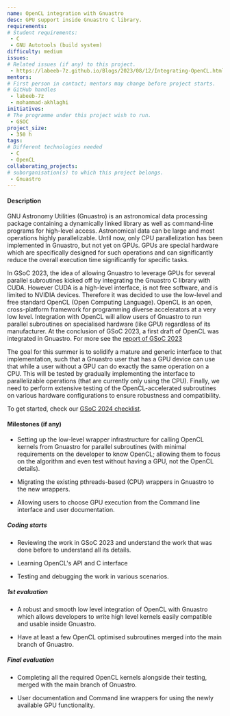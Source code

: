 ```yaml
---
name: OpenCL integration with Gnuastro
desc: GPU support inside Gnuastro C library.
requirements:
# Student requirements:
 - C
 - GNU Autotools (build system)
difficulty: medium
issues:
# Related issues (if any) to this project.
 - https://labeeb-7z.github.io/Blogs/2023/08/12/Integrating-OpenCL.html
mentors:
# First person in contact; mentors may change before project starts.
# GitHub handles
 - labeeb-7z
 - mohammad-akhlaghi
initiatives:
# The programme under this project wish to run.
 - GSOC
project_size:
 - 350 h
tags:
# Different technologies needed
 - C
 - OpenCL
collaborating_projects:
# suborganisation(s) to which this project belongs.
 - Gnuastro
---
```



#### Description

GNU Astronomy Utilities (Gnuastro) is an astronomical data processing package containing a dynamically linked library as well as command-line programs for high-level access. Astronomical data can be large and most operations highly parallelizable. Until now, only CPU parallelization has been implemented in Gnuastro, but not yet on GPUs. GPUs are special hardware which are specifically designed for such operations and can significantly reduce the overall execution time significantly for specific tasks.

In GSoC 2023, the idea of allowing Gnuastro to leverage GPUs for several parallel subroutines kicked off by integrating the Gnuastro C library with CUDA. However CUDA is a high-level interface, is not free software, and is limited to NVIDIA devices. Therefore it was decided to use the low-level and free standard OpenCL (Open Computing Language). OpenCL is an open, cross-platform framework for programming diverse accelerators at a very low level. Integration with OpenCL will allow users of Gnuastro to run parallel subroutines on specialised hardware (like GPU) regardless of its manufacturer.
At the conclusion of GSoC 2023, a first draft of OpenCL was integrated in Gnuastro. For more see the [report of GSoC 2023](https://labeeb-7z.github.io/Blogs/2023/08/22/Final-Report.html)

The goal for this summer is to solidify a mature and generic interface to that implementation, such that a Gnuastro user that has a GPU device can use that while a user without a GPU can do exactly the same operation on a CPU. This will be tested by gradually implementing the interface to parallelizable operations (that are currently only using the CPU). Finally, we need to perform extensive testing of the OpenCL-accelerated subroutines on various hardware configurations to ensure robustness and compatibility. 

To get started, check our [GSoC 2024 checklist](https://savannah.gnu.org/support/index.php?110827#comment0).


#### Milestones (if any)

 * Setting up the low-level wrapper infrastructure for calling OpenCL kernels from Gnuastro for parallel subroutines (with minimal requirements on the developer to know OpenCL; allowing them to focus on the algorithm and even test without having a GPU, not the OpenCL details).

 * Migrating the existing pthreads-based (CPU) wrappers in Gnuastro to the new wrappers.

 * Allowing users to choose GPU execution from the Command line interface and user documentation.

##### Coding starts

* Reviewing the work in GSoC 2023 and understand the work that was done before to understand all its details.

* Learning OpenCL's API and C interface

* Testing and debugging the work in various scenarios.

##### 1st evaluation

* A robust and smooth low level integration of OpenCL with Gnuastro which allows developers to write high level kernels easily compatible and usable inside Gnuastro.

* Have at least a few OpenCL optimised subroutines merged into the main branch of Gnuastro.

##### Final evaluation

* Completing all the required OpenCL kernels alongside their testing, merged with the main branch of Gnuastro.

* User documentation and Command line wrappers for using the newly available GPU functionality.
